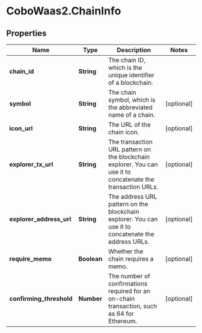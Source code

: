 # CoboWaas2.ChainInfo

## Properties

Name | Type | Description | Notes
------------ | ------------- | ------------- | -------------
**chain_id** | **String** | The chain ID, which is the unique identifier of a blockchain. | 
**symbol** | **String** | The chain symbol, which is the abbreviated name of a chain. | [optional] 
**icon_url** | **String** | The URL of the chain icon. | [optional] 
**explorer_tx_url** | **String** | The transaction URL pattern on the blockchain explorer. You can use it to concatenate the transaction URLs. | [optional] 
**explorer_address_url** | **String** | The address URL pattern on the blockchain explorer. You can use it to concatenate the address URLs. | [optional] 
**require_memo** | **Boolean** | Whether the chain requires a memo. | [optional] 
**confirming_threshold** | **Number** | The number of confirmations required for an on-chain transaction, such as 64 for Ethereum. | [optional] 


